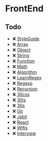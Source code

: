 # FrontEnd

## Todo

* ❌ [StyleGuide](./StyleGuide/README.md)
* ❌ [Array](./Array/README.md)
* ❌ [Object](./Object/README.md)
* ❌ [String](./String/README.md)
* ❌ [Function](./Function/README.md)
* ❌ [Math](./Math/README.md)
* ❌ [Algorithm](./Algorithm/README.md)
* ❌ [LearnRegex](./LearnRegex/README.md)
* ❌ [Regexp](./Regexp/README.md)
* ❌ [Recursion](./Recursion/README.md)
* ❌ [30css](./30css/README.md)
* ❌ [30js](./30js/README.md)
* ❌ [30s](./30s/README.md)
* ❌ [Git](./Git/README.md)
* ❌ [Jsbit](./Jsbit/README.md)
* ❌ [React](./React/README.md)
* ❌ [Wtfjs](./Wtfjs/README.md)
* ❌ [Interview](./Interview/README.md)
